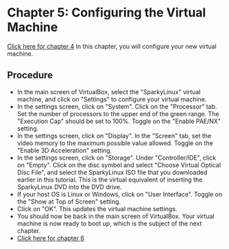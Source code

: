 # Chapter 5: Configuring the Virtual Machine
[Click here for chapter 4](https://github.com/rubyonracetracks/tutorial-virtualbox/blob/master/04-create_virtual_machine.md)
In this chapter, you will configure your new virtual machine.

## Procedure
* In the main screen of VirtualBox, select the "SparkyLinux" virtual machine, and click on "Settings" to configure your virtual machine.
* In the settings screen, click on "System".  Click on the "Processor" tab.  Set the number of processors to the upper end of the green range.  The "Execution Cap" should be set to 100%.  Toggle on the "Enable PAE/NX" setting.
* In the settings screen, click on "Display".  In the "Screen" tab, set the video memory to the maximum possible value allowed.  Toggle on the "Enable 3D Acceleration" setting.
* In the settings screen, click on "Storage".  Under "Controller/IDE", click on "Empty".  Click on the disc symbol and select "Choose Virtual Optical Disc File", and select the SparkyLinux ISO file that you downloaded earlier in this tutorial.  This is the virtual equivalent of inserting the SparkyLinux DVD into the DVD drive.
* If your host OS is Linux or Windows, click on "User Interface".  Toggle on the "Show at Top of Screen" setting.
* Click on "OK".  This updates the virtual machine settings.
* You should now be back in the main screen of VirtualBox.  Your virtual machine is now ready to boot up, which is the subject of the next chapter.
* [Click here for chapter 6](https://github.com/rubyonracetracks/tutorial-virtualbox/blob/master/06-boot_up_virtual_machine.md)
